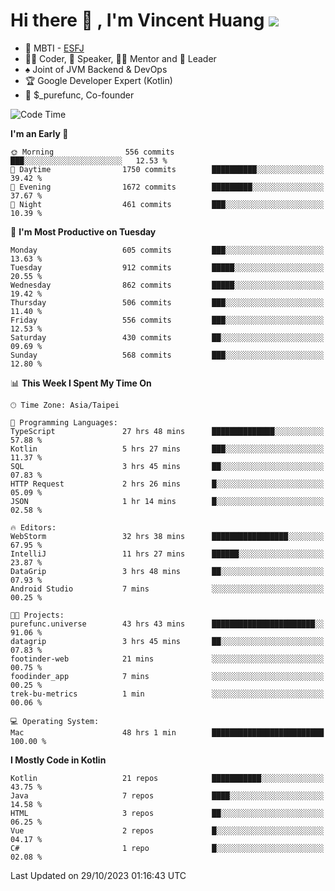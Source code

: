 # Hi there 👋 , I'm Vincent Huang ![](https://komarev.com/ghpvc/?username=Jian-Min-Huang)
- 👀 MBTI - [ESFJ](https://www.16personalities.com/esfj-personality)
- 👨‍💻 Coder, 🎤 Speaker, 👨‍🏫 Mentor and 🚀 Leader
- ♠️ Joint of JVM Backend & DevOps
- 🏆 Google Developer Expert (Kotlin)
- 💼 $_purefunc, Co-founder

<!--START_SECTION:waka-->
![Code Time](http://img.shields.io/badge/Code%20Time-2%2C787%20hrs%2044%20mins-blue)

**I'm an Early 🐤** 

```text
🌞 Morning                556 commits         ███░░░░░░░░░░░░░░░░░░░░░░   12.53 % 
🌆 Daytime                1750 commits        ██████████░░░░░░░░░░░░░░░   39.42 % 
🌃 Evening                1672 commits        █████████░░░░░░░░░░░░░░░░   37.67 % 
🌙 Night                  461 commits         ███░░░░░░░░░░░░░░░░░░░░░░   10.39 % 
```
📅 **I'm Most Productive on Tuesday** 

```text
Monday                   605 commits         ███░░░░░░░░░░░░░░░░░░░░░░   13.63 % 
Tuesday                  912 commits         █████░░░░░░░░░░░░░░░░░░░░   20.55 % 
Wednesday                862 commits         █████░░░░░░░░░░░░░░░░░░░░   19.42 % 
Thursday                 506 commits         ███░░░░░░░░░░░░░░░░░░░░░░   11.40 % 
Friday                   556 commits         ███░░░░░░░░░░░░░░░░░░░░░░   12.53 % 
Saturday                 430 commits         ██░░░░░░░░░░░░░░░░░░░░░░░   09.69 % 
Sunday                   568 commits         ███░░░░░░░░░░░░░░░░░░░░░░   12.80 % 
```


📊 **This Week I Spent My Time On** 

```text
🕑︎ Time Zone: Asia/Taipei

💬 Programming Languages: 
TypeScript               27 hrs 48 mins      ██████████████░░░░░░░░░░░   57.88 % 
Kotlin                   5 hrs 27 mins       ███░░░░░░░░░░░░░░░░░░░░░░   11.37 % 
SQL                      3 hrs 45 mins       ██░░░░░░░░░░░░░░░░░░░░░░░   07.83 % 
HTTP Request             2 hrs 26 mins       █░░░░░░░░░░░░░░░░░░░░░░░░   05.09 % 
JSON                     1 hr 14 mins        █░░░░░░░░░░░░░░░░░░░░░░░░   02.58 % 

🔥 Editors: 
WebStorm                 32 hrs 38 mins      █████████████████░░░░░░░░   67.95 % 
IntelliJ                 11 hrs 27 mins      ██████░░░░░░░░░░░░░░░░░░░   23.87 % 
DataGrip                 3 hrs 48 mins       ██░░░░░░░░░░░░░░░░░░░░░░░   07.93 % 
Android Studio           7 mins              ░░░░░░░░░░░░░░░░░░░░░░░░░   00.25 % 

🐱‍💻 Projects: 
purefunc.universe        43 hrs 43 mins      ███████████████████████░░   91.06 % 
datagrip                 3 hrs 45 mins       ██░░░░░░░░░░░░░░░░░░░░░░░   07.83 % 
footinder-web            21 mins             ░░░░░░░░░░░░░░░░░░░░░░░░░   00.75 % 
foodinder_app            7 mins              ░░░░░░░░░░░░░░░░░░░░░░░░░   00.25 % 
trek-bu-metrics          1 min               ░░░░░░░░░░░░░░░░░░░░░░░░░   00.06 % 

💻 Operating System: 
Mac                      48 hrs 1 min        █████████████████████████   100.00 % 
```

**I Mostly Code in Kotlin** 

```text
Kotlin                   21 repos            ███████████░░░░░░░░░░░░░░   43.75 % 
Java                     7 repos             ████░░░░░░░░░░░░░░░░░░░░░   14.58 % 
HTML                     3 repos             ██░░░░░░░░░░░░░░░░░░░░░░░   06.25 % 
Vue                      2 repos             █░░░░░░░░░░░░░░░░░░░░░░░░   04.17 % 
C#                       1 repo              █░░░░░░░░░░░░░░░░░░░░░░░░   02.08 % 
```




 Last Updated on 29/10/2023 01:16:43 UTC
<!--END_SECTION:waka-->
